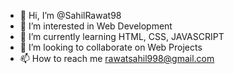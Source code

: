 - 👋 Hi, I’m @SahilRawat98
- 👀 I’m interested in Web Development
- 🌱 I’m currently learning HTML, CSS, JAVASCRIPT
- 💞️ I’m looking to collaborate on Web Projects
- 📫 How to reach me rawatsahil998@gmail.com

<!---
SahilRawat98/SahilRawat98 is a ✨ special ✨ repository because its `README.md` (this file) appears on your GitHub profile.
You can click the Preview link to take a look at your changes.
--->
